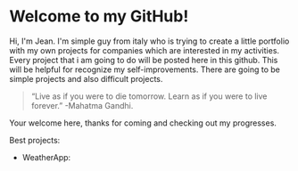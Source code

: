 <h1>Welcome to my GitHub!</h1>

Hi, I'm Jean. I'm simple guy from italy who is trying to create a little portfolio with my own projects for companies which are interested in my activities. 
Every project that i am going to do will be posted here in this github. This will be helpful for recognize my self-improvements.
There are going to be simple projects and also difficult projects.

>“Live as if you were to die tomorrow. Learn as if you were to live forever.” 
                                                              -Mahatma Gandhi.

Your welcome here, thanks for coming and checking out my progresses.

Best projects:
- WeatherApp:

